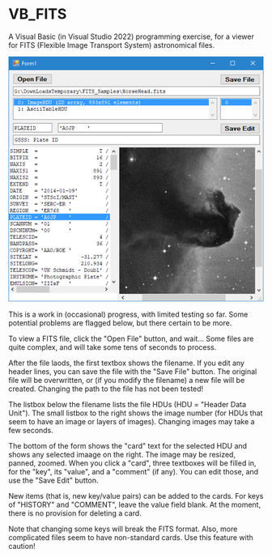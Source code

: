 # VB_FITS

A Visual Basic (in Visual Studio 2022) programming exercise, for a viewer for FITS (Flexible Image Transport System) astronomical files.

![ScreenShot](/Form.png)

This is a work in (occasional) progress, with limited testing so far. Some potential problems are flagged below, but there certain to be more.

To view a FITS file, click the "Open File" button, and wait...  Some files are quite complex, and will take some tens of seconds to process.

After the file laods, the first textbox shows the filename.  If you edit any header lines, you can save the file with the "Save File" button.
The original file will be overwritten, or (if you modify the filename) a new file will be created.
Changing the path to the file has not been tested!

The listbox below the filename lists the file HDUs (HDU = "Header Data Unit").  The small listbox to the right shows the image number (for
HDUs that seem to have an image or layers of images).  Changing images may take a few seconds.

The bottom of the form shows the "card" text for the selected HDU and shows any selected imaage on the right.  The image may be resized,
panned, zoomed.  When you click a "card", three textboxes will be filled in, for the "key", its "value", and a "comment" (if any).  You can 
edit those, and use the "Save Edit" button.

New items (that is, new key/value pairs) can be added to the cards.  For keys of "HISTORY" and "COMMENT", leave the value field blank.
At the moment, there is no provision for deleting a card.

Note that changing some keys will break the FITS format.  Also, more complicated files seem to have non-standard cards.  Use this feature
with caution!
